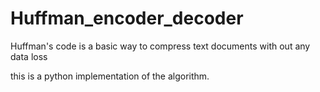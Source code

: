# Huffman_encoder_decoder

Huffman's code is a basic way to compress text documents with out any data loss

this is a python implementation of the algorithm.
